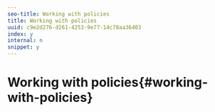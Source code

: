 ```yaml
---
seo-title: Working with policies
title: Working with policies
uuid: c9e2d276-d261-4253-9e77-14c78aa36403
index: y
internal: n
snippet: y
---
```


# Working with policies{#working-with-policies}

